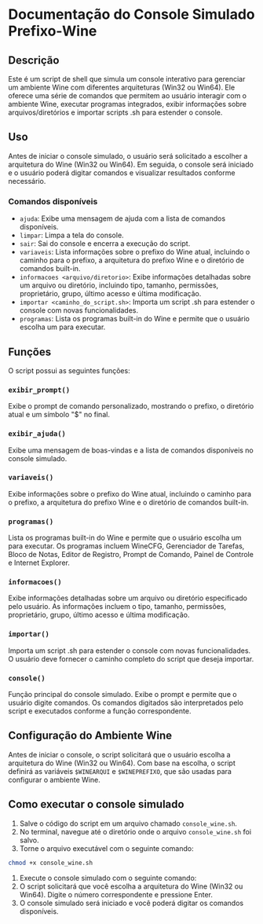 # Documentação do Console Simulado Prefixo-Wine

## Descrição

Este é um script de shell que simula um console interativo para gerenciar um ambiente Wine com diferentes arquiteturas (Win32 ou Win64). Ele oferece uma série de comandos que permitem ao usuário interagir com o ambiente Wine, executar programas integrados, exibir informações sobre arquivos/diretórios e importar scripts .sh para estender o console.

## Uso

Antes de iniciar o console simulado, o usuário será solicitado a escolher a arquitetura do Wine (Win32 ou Win64). Em seguida, o console será iniciado e o usuário poderá digitar comandos e visualizar resultados conforme necessário.

### Comandos disponíveis

- `ajuda`: Exibe uma mensagem de ajuda com a lista de comandos disponíveis.
- `limpar`: Limpa a tela do console.
- `sair`: Sai do console e encerra a execução do script.
- `variaveis`: Lista informações sobre o prefixo do Wine atual, incluindo o caminho para o prefixo, a arquitetura do prefixo Wine e o diretório de comandos built-in.
- `informacoes <arquivo/diretorio>`: Exibe informações detalhadas sobre um arquivo ou diretório, incluindo tipo, tamanho, permissões, proprietário, grupo, último acesso e última modificação.
- `importar <caminho_do_script.sh>`: Importa um script .sh para estender o console com novas funcionalidades.
- `programas`: Lista os programas built-in do Wine e permite que o usuário escolha um para executar.

## Funções

O script possui as seguintes funções:

### `exibir_prompt()`

Exibe o prompt de comando personalizado, mostrando o prefixo, o diretório atual e um símbolo "$" no final.

### `exibir_ajuda()`

Exibe uma mensagem de boas-vindas e a lista de comandos disponíveis no console simulado.

### `variaveis()`

Exibe informações sobre o prefixo do Wine atual, incluindo o caminho para o prefixo, a arquitetura do prefixo Wine e o diretório de comandos built-in.

### `programas()`

Lista os programas built-in do Wine e permite que o usuário escolha um para executar. Os programas incluem WineCFG, Gerenciador de Tarefas, Bloco de Notas, Editor de Registro, Prompt de Comando, Painel de Controle e Internet Explorer.

### `informacoes()`

Exibe informações detalhadas sobre um arquivo ou diretório especificado pelo usuário. As informações incluem o tipo, tamanho, permissões, proprietário, grupo, último acesso e última modificação.

### `importar()`

Importa um script .sh para estender o console com novas funcionalidades. O usuário deve fornecer o caminho completo do script que deseja importar.

### `console()`

Função principal do console simulado. Exibe o prompt e permite que o usuário digite comandos. Os comandos digitados são interpretados pelo script e executados conforme a função correspondente.

## Configuração do Ambiente Wine

Antes de iniciar o console, o script solicitará que o usuário escolha a arquitetura do Wine (Win32 ou Win64). Com base na escolha, o script definirá as variáveis `$WINEARQUI` e `$WINEPREFIXO`, que são usadas para configurar o ambiente Wine.

## Como executar o console simulado

1. Salve o código do script em um arquivo chamado `console_wine.sh`.
2. No terminal, navegue até o diretório onde o arquivo `console_wine.sh` foi salvo.
3. Torne o arquivo executável com o seguinte comando:

```bash
chmod +x console_wine.sh
```

1. Execute o console simulado com o seguinte comando:
2. O script solicitará que você escolha a arquitetura do Wine (Win32 ou Win64). Digite o número correspondente e pressione Enter.
3. O console simulado será iniciado e você poderá digitar os comandos disponíveis.
